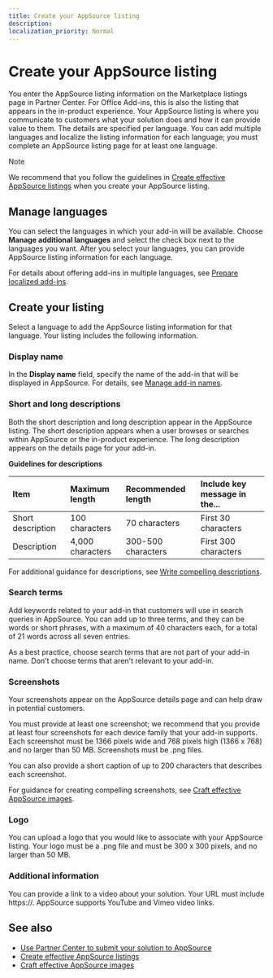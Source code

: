 ```yaml
---
title: Create your AppSource listing
description:
localization_priority: Normal
---
```


# Create your AppSource listing

You enter the AppSource listing information on the Marketplace listings page in Partner Center. For Office Add-ins, this is also the listing that appears in the in-product experience. Your AppSource listing is where you communicate to customers what your solution does and how it can provide value to them. The details are specified per language. You can add multiple languages and localize the listing information for each language; you must complete an AppSource listing page for at least one language.

> [!NOTE]
> We recommend that you follow the guidelines in [Create effective AppSource listings](create-effective-office-store-listings.md) when you create your AppSource listing.

## Manage languages

You can select the languages in which your add-in will be available. Choose **Manage additional languages** and select the check box next to the languages you want. After you select your languages, you can provide AppSource listing information for each language.

For details about offering add-ins in multiple languages, see [Prepare localized add-ins](prepare-localized-apps-and-add-ins.md).

## Create your listing

Select a language to add the AppSource listing information for that language. Your listing includes the following information.

### Display name
In the **Display name** field, specify the name of the add-in that will be displayed in AppSource. For details, see [Manage add-in names](manage-add-in-names.md).

### Short and long descriptions

Both the short description and long description appear in the AppSource listing. The short description appears when a user browses or searches within AppSource or the in-product experience. The long description appears on the details page for your add-in.

**Guidelines for descriptions**

| Item              | Maximum length    | Recommended length    | Include key message in the... |
|:------------------|:------------------|:----------------------|:------------------------------|
| Short description | 100 characters    | 70 characters         |First 30 characters            |
| Description       | 4,000 characters  | 300-500 characters    |First 300 characters           |

For additional guidance for descriptions, see [Write compelling descriptions](create-effective-office-store-listings.md#write-compelling-descriptions).

### Search terms

Add keywords related to your add-in that customers will use in search queries in AppSource. You can add up to three terms, and they can be words or short phrases, with a maximum of 40 characters each, for a total of 21 words across all seven entries.

As a best practice, choose search terms that are not part of your add-in name. Don't choose terms that aren't relevant to your add-in.

### Screenshots

Your screenshots appear on the AppSource details page and can help draw in potential customers.

You must provide at least one screenshot; we recommend that you provide at least four screenshots for each device family that your add-in supports. Each screenshot must be 1366 pixels wide and 768 pixels high (1366 x 768) and no larger than 50 MB. Screenshots must be .png files.

You can also provide a short caption of up to 200 characters that describes each screenshot.

For guidance for creating compelling screenshots, see [Craft effective AppSource images](craft-effective-appsource-store-images.md).

### Logo

You can upload a logo that you would like to associate with your AppSource listing. Your logo must be a .png file and must be 300 x 300 pixels, and no larger than 50 MB.

### Additional information

You can provide a link to a video about your solution. Your URL must include https://. AppSource supports YouTube and Vimeo video links.

## See also

- [Use Partner Center to submit your solution to AppSource](use-partner-center-to-submit-to-appsource.md)
- [Create effective AppSource listings](create-effective-office-store-listings.md)
- [Craft effective AppSource images](craft-effective-appsource-store-images.md)